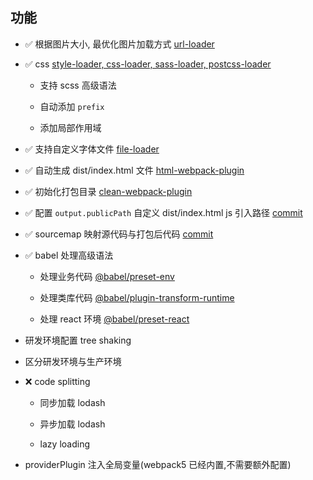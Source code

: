 ## 功能

- ✅ 根据图片大小, 最优化图片加载方式 [url-loader](https://github.com/wojiaofengzhongzhuifeng/webpack-demo/commit/4ec836b95f7735c1ed723934ff03de5a8484e783)

- ✅ css [style-loader, css-loader, sass-loader, postcss-loader](https://github.com/wojiaofengzhongzhuifeng/webpack-demo/commit/42a09eb7f04f879d7e80a160a0145207ec3578be)
  
    - 支持 scss 高级语法
    
    - 自动添加 `prefix`
    
    - 添加局部作用域
  
- ✅ 支持自定义字体文件 [file-loader](https://github.com/wojiaofengzhongzhuifeng/webpack-demo/commit/c579e81861c1cfb90fae7975cc958557df875f67)

- ✅ 自动生成 dist/index.html 文件 [html-webpack-plugin](https://github.com/wojiaofengzhongzhuifeng/webpack-demo/commit/38f2b1499a6ae26e9aba6942f6d160cc668f729d)

- ✅ 初始化打包目录 [clean-webpack-plugin](https://github.com/wojiaofengzhongzhuifeng/webpack-demo/commit/b1191f818827b59624fa29b2c8f2a7ce2789e7c5)

- ✅ 配置 `output.publicPath` 自定义 dist/index.html js 引入路径 [commit](https://github.com/wojiaofengzhongzhuifeng/webpack-demo/commit/fb59d2e2cfbd8e722d49009a6b82f1cd60bcf6c1)

- ✅ sourcemap 映射源代码与打包后代码 [commit](https://github.com/wojiaofengzhongzhuifeng/webpack-demo/commit/6aaf6b502e1be9bdd33d96d5a842a9badc833f67)

- ✅ babel 处理高级语法

  - 处理业务代码 [@babel/preset-env](https://github.com/wojiaofengzhongzhuifeng/webpack-demo/commit/aaa791b436fa60e5541445bd623b7065533f8958)
  
  - 处理类库代码 [@babel/plugin-transform-runtime](https://github.com/wojiaofengzhongzhuifeng/webpack-demo/commit/008befd36e6ef77470915a789f9b8940dac17d65)
  
  - 处理 react 环境 [@babel/preset-react](https://github.com/wojiaofengzhongzhuifeng/webpack-demo/commit/c14a234bde4de775f970a7beb38c85fb4dea24c4)

- 研发环境配置 tree shaking 

- 区分研发环境与生产环境 

- ❌ code splitting 
  
  - 同步加载 lodash
  
  - 异步加载 lodash
  
  - lazy loading
  
- providerPlugin 注入全局变量(webpack5 已经内置,不需要额外配置)

